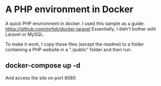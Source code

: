 # A PHP environment in Docker
A quick PHP environment in docker. 
I used this sample as a guide: https://github.com/mrfoh/docker-laravel 
Essentially, I didn't bother with Laravel or MySQL.

To make it work, I copy these files (except the readme) to a folder containing a PHP website in a "./public" folder and then run:

## docker-compose up -d

And access the site on port 8080
